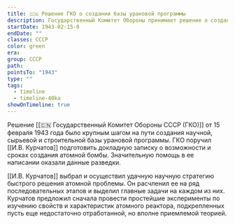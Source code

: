 ```yaml
---
title: 🇨🇳 Решение ГКО о создании базы урановой программы
description: Государственный Комитет Обороны принимает решение о создании научной, сырьевой и строительной базы урановой программы, поручает Курчатову подготовить докладную записку о возможности и сроках создания атомной бомбы
startDate: 1943-02-15-0
endDate: ""
classes: СССР
color: green
era: 
group: СССР
path: 
pointsTo: "1943"
type: ""
tags:
  - timeline
  - timeline-40ka
showOnTimeline: true
---
```


Решение [[🇨🇳 Государственный Комитет Обороны СССР (ГКО)]] от 15 февраля 1943 года было крупным шагом на пути создания научной, сырьевой и строительной базы урановой программы. ГКО поручил [[И.В. Курчатов]] подготовить докладную записку о возможности и сроках создания атомной бомбы. Значительную помощь в ее написании оказали данные разведки.

[[И.В. Курчатов]] выбрал и осуществил удачную научную стратегию быстрого решения атомной проблемы. Он расчленил ее на ряд последовательных этапов и выделил главные задачи на каждом из них. Курчатов предложил сначала провести простейшие эксперименты по изучению свойств и характеристик атомного реактора, подкрепленных пусть еще недостаточно отработанной, но вполне приемлемой теорией. 